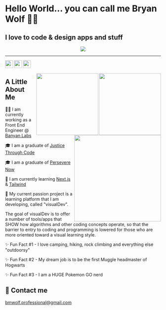 # Hello World... you can call me Bryan Wolf 🐺👋
## I love to code & design apps and stuff

<div align="center">
<a href="https://skillicons.dev"><img src="https://skillicons.dev/icons?i=html,,css,,sass,,tailwind,,bootstrap,,javascript,,regex,,jquery,,react,,redux,,next,,typescript,,nodejs,,jest,,python,,django,,wordpress,,vscode,,git,,github,,gitlab&perline=21&theme=light"/></a>
</div>
<hr/>

<img src='https://img.shields.io/github/followers/bmwolf102990?style=social&label=Followers' height='25'> <img src='https://img.shields.io/github/forks/bmwolf102990/visualDev?style=social&label=Forks' height='25'> <img src='https://img.shields.io/github/stars/bmwolf102990?style=social&label=Stars' height='25'>

<img src="https://github-readme-stats-sigma-five.vercel.app/api?username=bmwolf102990&count_private=true&show_icons=true&theme=dark#gh-dark-mode-only" height="200" align="right">
<img src="https://github-readme-streak-stats.herokuapp.com/?user=bmwolf102990&theme=dark#gh-dark-mode-only" height="200" align="right">
<img src="https://github-readme-stats.vercel.app/api/top-langs/?username=bmwolf102990&layout=compact&theme=dark#gh-dark-mode-only" height="280" align="right">

## A Little About Me
🧑‍💻 I am currently working as a Front End Engineer @ [Banyan Labs](https://banyanlabs.io)

🎓 I am a graduate of [Justice Through Code](https://centerforjustice.columbia.edu/justicethroughcode)

🎓 I am a graduate of [Persevere Now](https://perseverenow.org)

🧠 I am currently learning [Next.js](https://nextjs.org) & [Tailwind](https://tailwindcss.com)

🚀 My current passion project is a learning platform that I am developing, called "visualDev".

The goal of visualDev is to offer a number of tools/apps that SHOW how algorithms and other coding concepts operate, so that the barrier to entry to coding and programming is lowered for those who are more oriented toward a visual learning style. 

✨ Fun Fact #1 - I love camping, hiking, rock climbing and everything else "outdoorsy"

✨ Fun Fact #2 - My dream job is to be the first Muggle headmaster of Hogwarts

✨ Fun Fact #3 - I am a HUGE Pokemon GO nerd

## 📧 Contact me
[bmwolf.professional@gmail.com](mailto:bmwolf.professional@gmail.com)


<!-- **bmwolf102990/bmwolf102990** is a ✨ _special_ ✨ repository because its `README.md` (this file) appears on your GitHub profile. -->

